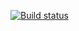 [![Build status](https://ci.appveyor.com/api/projects/status/8ds24dh5leislgd7?svg=true)](https://ci.appveyor.com/project/Kitsune785/dz-3-3-allure)